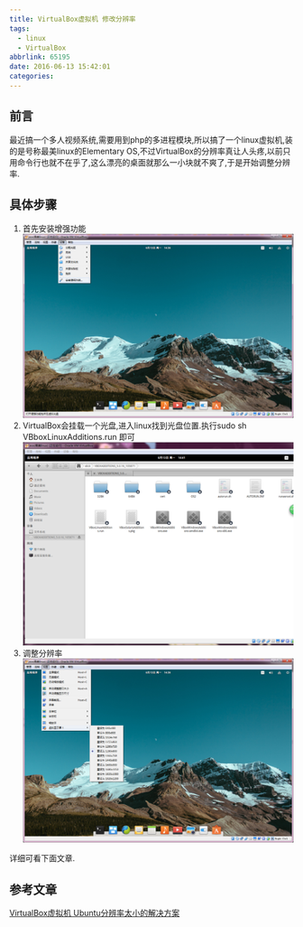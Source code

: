 ```yaml
---
title: VirtualBox虚拟机 修改分辨率
tags:
  - linux
  - VirtualBox
abbrlink: 65195
date: 2016-06-13 15:42:01
categories:
---
```


## 前言
  最近搞一个多人视频系统,需要用到php的多进程模块,所以搞了一个linux虚拟机,装的是号称最美linux的Elementary OS,不过VirtualBox的分辨率真让人头疼,以前只用命令行也就不在乎了,这么漂亮的桌面就那么一小块就不爽了,于是开始调整分辨率.
## 具体步骤
  1. 首先安装增强功能
  ![](/image/16-6/1.png)
  2. VirtualBox会挂载一个光盘,进入linux找到光盘位置.执行sudo sh VBboxLinuxAdditions.run 即可
  ![](/image/16-6/2.png)
  3. 调整分辨率
  ![](/image/16-6/3.png)
  
详细可看下面文章.
## 参考文章
[VirtualBox虚拟机 Ubuntu分辨率太小的解决方案](http://blog.csdn.net/yasi_xi/article/details/42388119)